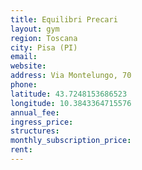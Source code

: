 ```yaml
---
title: Equilibri Precari
layout: gym
region: Toscana
city: Pisa (PI)
email: 
website: 
address: Via Montelungo, 70
phone: 
latitude: 43.7248153686523
longitude: 10.3843364715576
annual_fee: 
ingress_price: 
structures: 
monthly_subscription_price: 
rent: 
---
```


